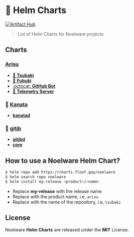 # 🔮 Helm Charts
[![Artifact Hub](https://img.shields.io/endpoint?url=https://artifacthub.io/badge/repository/Noelware)](https://artifacthub.io/packages/search?repo=Noelware)

> List of Helm Charts for Noelware projects

## Charts
### [Arisu](https://arisu.land)
- [🎀 **Tsubaki**](./arisu/tsubaki)
- [💝 **Fubuki**](./arisu/fubuki)
- [:octocat: **GitHub Bot**](./arisu/github)
- [🌌 **Telemetry Server**](./arisu/telemetry)

### 💫 [Kanata](https://docs.floof.gay/services/kanata)
- [**kanatad**](./kanata/daemon)

### 🥐 [gitjb](https://gitjb.dev)
- [**gitjbd**](./gitjb/daemon)
- [**core**](./gitjb/core)

## How to use a Noelware Helm Chart?
```sh
$ helm repo add https://charts.floof.gay/noelware
$ helm search repo noelware
$ helm install my-release <product>/<name>
```

- Replace **my-release** with the release name
- Replace **<product>** with the product name, i.e, `arisu`
- Replace **<name>** with the name of the repository, i.e, `tsubaki`

## License
Noelware **Helm Charts** are released under the **MIT** License.
